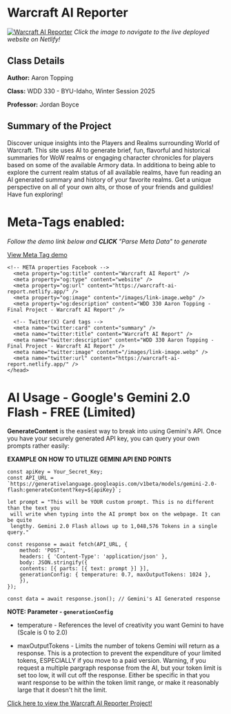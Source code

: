 # Warcraft AI Reporter

[![Warcraft AI Reporter](https://i.imgur.com/hp9StIT.jpeg)](https://warcraft-ai-report.netlify.app/)
*Click the image to navigate to the live deployed website on Netlify!*

## Class Details

**Author:** Aaron Topping

**Class:** WDD 330 - BYU-Idaho, Winter Session 2025

**Professor:** Jordan Boyce

## Summary of the Project

Discover unique insights into the Players and Realms surrounding World of Warcraft. This site uses AI to generate brief, fun, flavorful and historical summaries for WoW realms or engaging character chronicles for players based on some of the available Armory data. In additiona to being able to explore the current realm status of all available realms, have fun reading an AI generated summary and history of your favorite realms. Get a unique perspective on all of your own alts, or those of your friends and guildies! Have fun exploring!

# Meta-Tags enabled:

*Follow the demo link below and **CLICK** "Parse Meta Data" to generate*

[View Meta Tag demo](https://metatags.io/?url=https%3A%2F%2Fwarcraft-ai-report.netlify.app%2F)

```
<!-- META properties Facebook -->
  <meta property="og:title" content="Warcraft AI Report" />
  <meta property="og:type" content="website" />
  <meta property="og:url" content="https://warcraft-ai-report.netlify.app/" />
  <meta property="og:image" content="/images/link-image.webp" />
  <meta property="og:description" content="WDD 330 Aaron Topping - Final Project - Warcraft AI Report" />

  <!-- Twitter(X) Card tags -->
  <meta name="twitter:card" content="summary" />
  <meta name="twitter:title" content="Warcraft AI Report" />
  <meta name="twitter:description" content="WDD 330 Aaron Topping - Final Project - Warcraft AI Report" />
  <meta name="twitter:image" content="/images/link-image.webp" />
  <meta name="twitter:url" content="https://warcraft-ai-report.netlify.app/" />
</head>
```

# AI Usage - Google's Gemini 2.0 Flash - FREE (Limited)

**GenerateContent** is the easiest way to break into using Gemini's API. Once you have your securely generated API key, you can query your own prompts rather easily:

**EXAMPLE ON HOW TO UTILIZE GEMINI API END POINTS**

```
const apiKey = Your_Secret_Key;
const API_URL = `https://generativelanguage.googleapis.com/v1beta/models/gemini-2.0-flash:generateContent?key=${apiKey}`;

let prompt = "This will be YOUR custom prompt. This is no different than the text you
 will write when typing into the AI prompt box on the webpage. It can be quite
 lengthy. Gemini 2.0 Flash allows up to 1,048,576 Tokens in a single query."

const response = await fetch(API_URL, {
    method: 'POST',
    headers: { 'Content-Type': 'application/json' },
    body: JSON.stringify({
    contents: [{ parts: [{ text: prompt }] }],
    generationConfig: { temperature: 0.7, maxOutputTokens: 1024 },
    }),
});

const data = await response.json(); // Gemini's AI Generated response

```

**NOTE: Parameter - `generationConfig`**

* temperature - References the level of creativity you want Gemini to have (Scale is 0 to 2.0)

* maxOutputTokens - Limits the number of tokens Gemini will return as a response. This is a protection to prevent the expenditure of your limited tokens, ESPECIALLY if you move to a paid version. Warning, if you request a multiple pargraph response from the AI, but your token limit is set too low, it will cut off the response. Either be specific in that you want response to be within the token limit range, or make it reasonably large that it doesn't hit the limit.


[Click here to view the Warcraft AI Reporter Project!](https://warcraft-ai-report.netlify.app/)